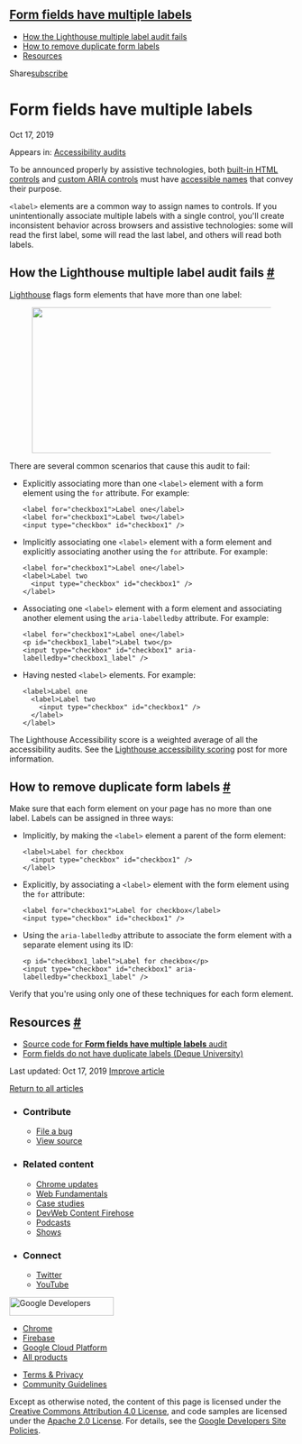 ## <a href="#form-fields-have-multiple-labels" class="w-toc__header--link">Form fields have multiple labels</a>

- [How the Lighthouse multiple label audit fails](#how-the-lighthouse-multiple-label-audit-fails)
- [How to remove duplicate form labels](#how-to-remove-duplicate-form-labels)
- [Resources](#resources)

Share<a href="/newsletter/" class="gc-analytics-event w-actions__fab w-actions__fab--subscribe"><span>subscribe</span></a>

# Form fields have multiple labels

Oct 17, 2019

<span class="w-post-signpost__title">Appears in:</span> <a href="/lighthouse-accessibility" class="w-post-signpost__link">Accessibility audits</a>

To be announced properly by assistive technologies, both [built-in HTML controls](https://developer.mozilla.org/en-US/docs/Web/HTML/Element#Forms) and [custom ARIA controls](https://www.w3.org/TR/wai-aria-practices-1.1/#aria_ex) must have [accessible names](/labels-and-text-alternatives) that convey their purpose.

`<label>` elements are a common way to assign names to controls. If you unintentionally associate multiple labels with a single control, you'll create inconsistent behavior across browsers and assistive technologies: some will read the first label, some will read the last label, and others will read both labels.

## How the Lighthouse multiple label audit fails <a href="#how-the-lighthouse-multiple-label-audit-fails" class="w-headline-link">#</a>

[Lighthouse](https://developers.google.com/web/tools/lighthouse/) flags form elements that have more than one label:

<figure><img src="https://web-dev.imgix.net/image/tcFciHGuF3MxnTr1y5ue01OGLBn2/XO2Y33NoSzSis8zNH8kv.png?auto=format" class="w-screenshot" sizes="(min-width: 800px) 800px, calc(100vw - 48px)" srcset="https://web-dev.imgix.net/image/tcFciHGuF3MxnTr1y5ue01OGLBn2/XO2Y33NoSzSis8zNH8kv.png?auto=format&amp;w=200 200w, https://web-dev.imgix.net/image/tcFciHGuF3MxnTr1y5ue01OGLBn2/XO2Y33NoSzSis8zNH8kv.png?auto=format&amp;w=228 228w, https://web-dev.imgix.net/image/tcFciHGuF3MxnTr1y5ue01OGLBn2/XO2Y33NoSzSis8zNH8kv.png?auto=format&amp;w=260 260w, https://web-dev.imgix.net/image/tcFciHGuF3MxnTr1y5ue01OGLBn2/XO2Y33NoSzSis8zNH8kv.png?auto=format&amp;w=296 296w, https://web-dev.imgix.net/image/tcFciHGuF3MxnTr1y5ue01OGLBn2/XO2Y33NoSzSis8zNH8kv.png?auto=format&amp;w=338 338w, https://web-dev.imgix.net/image/tcFciHGuF3MxnTr1y5ue01OGLBn2/XO2Y33NoSzSis8zNH8kv.png?auto=format&amp;w=385 385w, https://web-dev.imgix.net/image/tcFciHGuF3MxnTr1y5ue01OGLBn2/XO2Y33NoSzSis8zNH8kv.png?auto=format&amp;w=439 439w, https://web-dev.imgix.net/image/tcFciHGuF3MxnTr1y5ue01OGLBn2/XO2Y33NoSzSis8zNH8kv.png?auto=format&amp;w=500 500w, https://web-dev.imgix.net/image/tcFciHGuF3MxnTr1y5ue01OGLBn2/XO2Y33NoSzSis8zNH8kv.png?auto=format&amp;w=571 571w, https://web-dev.imgix.net/image/tcFciHGuF3MxnTr1y5ue01OGLBn2/XO2Y33NoSzSis8zNH8kv.png?auto=format&amp;w=650 650w, https://web-dev.imgix.net/image/tcFciHGuF3MxnTr1y5ue01OGLBn2/XO2Y33NoSzSis8zNH8kv.png?auto=format&amp;w=741 741w, https://web-dev.imgix.net/image/tcFciHGuF3MxnTr1y5ue01OGLBn2/XO2Y33NoSzSis8zNH8kv.png?auto=format&amp;w=845 845w, https://web-dev.imgix.net/image/tcFciHGuF3MxnTr1y5ue01OGLBn2/XO2Y33NoSzSis8zNH8kv.png?auto=format&amp;w=964 964w, https://web-dev.imgix.net/image/tcFciHGuF3MxnTr1y5ue01OGLBn2/XO2Y33NoSzSis8zNH8kv.png?auto=format&amp;w=1098 1098w, https://web-dev.imgix.net/image/tcFciHGuF3MxnTr1y5ue01OGLBn2/XO2Y33NoSzSis8zNH8kv.png?auto=format&amp;w=1252 1252w, https://web-dev.imgix.net/image/tcFciHGuF3MxnTr1y5ue01OGLBn2/XO2Y33NoSzSis8zNH8kv.png?auto=format&amp;w=1428 1428w, https://web-dev.imgix.net/image/tcFciHGuF3MxnTr1y5ue01OGLBn2/XO2Y33NoSzSis8zNH8kv.png?auto=format&amp;w=1600 1600w" width="800" height="259" /></figure>There are several common scenarios that cause this audit to fail:

- Explicitly associating more than one `<label>` element with a form element using the `for` attribute. For example:

      <label for="checkbox1">Label one</label>
      <label for="checkbox1">Label two</label>
      <input type="checkbox" id="checkbox1" />

- Implicitly associating one `<label>` element with a form element and explicitly associating another using the `for` attribute. For example:

      <label for="checkbox1">Label one</label>
      <label>Label two
        <input type="checkbox" id="checkbox1" />
      </label>

- Associating one `<label>` element with a form element and associating another element using the `aria-labelledby` attribute. For example:

      <label for="checkbox1">Label one</label>
      <p id="checkbox1_label">Label two</p>
      <input type="checkbox" id="checkbox1" aria-labelledby="checkbox1_label" />

- Having nested `<label>` elements. For example:

      <label>Label one
        <label>Label two
          <input type="checkbox" id="checkbox1" />
        </label>
      </label>

The Lighthouse Accessibility score is a weighted average of all the accessibility audits. See the [Lighthouse accessibility scoring](/accessibility-scoring) post for more information.

## How to remove duplicate form labels <a href="#how-to-remove-duplicate-form-labels" class="w-headline-link">#</a>

Make sure that each form element on your page has no more than one label. Labels can be assigned in three ways:

- Implicitly, by making the `<label>` element a parent of the form element:

      <label>Label for checkbox
        <input type="checkbox" id="checkbox1" />
      </label>

- Explicitly, by associating a `<label>` element with the form element using the `for` attribute:

      <label for="checkbox1">Label for checkbox</label>
      <input type="checkbox" id="checkbox1" />

- Using the `aria-labelledby` attribute to associate the form element with a separate element using its ID:

      <p id="checkbox1_label">Label for checkbox</p>
      <input type="checkbox" id="checkbox1" aria-labelledby="checkbox1_label" />

Verify that you're using only one of these techniques for each form element.

## Resources <a href="#resources" class="w-headline-link">#</a>

- [Source code for **Form fields have multiple labels** audit](https://github.com/GoogleChrome/lighthouse/blob/master/lighthouse-core/audits/accessibility/form-field-multiple-labels.js)
- [Form fields do not have duplicate labels (Deque University)](https://dequeuniversity.com/rules/axe/3.3/form-field-multiple-labels)

<span class="w-mr--sm">Last updated: Oct 17, 2019 </span>[Improve article](https://github.com/GoogleChrome/web.dev/blob/master/src/site/content/en/lighthouse-accessibility/form-field-multiple-labels/index.md)

<a href="/lighthouse-accessibility" class="gc-analytics-event w-article-navigation__link w-article-navigation__link--back w-article-navigation__link--single">Return to all articles</a>

- ### Contribute

  - <a href="https://github.com/GoogleChrome/web.dev/issues/new?assignees=&amp;labels=bug&amp;template=bug_report.md&amp;title=" class="w-footer__linkbox-link">File a bug</a>
  - <a href="https://github.com/googlechrome/web.dev" class="w-footer__linkbox-link">View source</a>

- ### Related content

  - <a href="https://blog.chromium.org/" class="w-footer__linkbox-link">Chrome updates</a>
  - <a href="https://developers.google.com/web/" class="w-footer__linkbox-link">Web Fundamentals</a>
  - <a href="https://developers.google.com/web/showcase/" class="w-footer__linkbox-link">Case studies</a>
  - <a href="https://devwebfeed.appspot.com/" class="w-footer__linkbox-link">DevWeb Content Firehose</a>
  - <a href="/podcasts/" class="w-footer__linkbox-link">Podcasts</a>
  - <a href="/shows/" class="w-footer__linkbox-link">Shows</a>

- ### Connect

  - <a href="https://www.twitter.com/ChromiumDev" class="w-footer__linkbox-link">Twitter</a>
  - <a href="https://www.youtube.com/user/ChromeDevelopers" class="w-footer__linkbox-link">YouTube</a>

<a href="https://developers.google.com/" class="w-footer__utility-logo-link"><img src="/images/lockup-color.png" alt="Google Developers" class="w-footer__utility-logo" width="185" height="33" /></a>

- <a href="https://developer.chrome.com/" class="w-footer__utility-link">Chrome</a>
- <a href="https://firebase.google.com/" class="w-footer__utility-link">Firebase</a>
- <a href="https://cloud.google.com/" class="w-footer__utility-link">Google Cloud Platform</a>
- <a href="https://developers.google.com/products" class="w-footer__utility-link">All products</a>

<!-- -->

- <a href="https://policies.google.com/" class="w-footer__utility-link">Terms &amp; Privacy</a>
- <a href="/community-guidelines/" class="w-footer__utility-link">Community Guidelines</a>

Except as otherwise noted, the content of this page is licensed under the [Creative Commons Attribution 4.0 License](https://creativecommons.org/licenses/by/4.0/), and code samples are licensed under the [Apache 2.0 License](https://www.apache.org/licenses/LICENSE-2.0). For details, see the [Google Developers Site Policies](https://developers.google.com/terms/site-policies).

